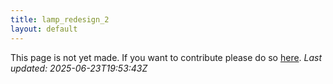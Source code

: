 ```yaml
---
title: lamp_redesign_2
layout: default
---
```


This page is not yet made. If you want to contribute please do so [here](https://github.com/CrazyH2/Bigstone/blob/wiki/components/lamp_redesign_2.md).
_Last updated: 2025-06-23T19:53:43Z_
